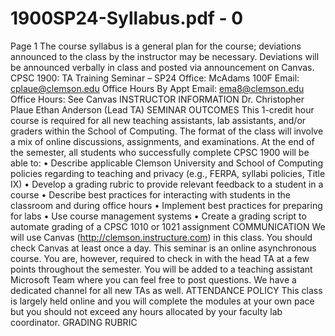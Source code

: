 # 1900SP24-Syllabus.pdf - 0

Page 1
The course syllabus is a general plan for the course; deviations announced to the class by the instructor may be necessary. Deviations 
will be announced verbally in class and posted via announcement on Canvas. 
CPSC 1900: TA Training Seminar – SP24
Office: McAdams 100F Email: cplaue@clemson.edu Office Hours By Appt 
Email: ema8@clemson.edu Office Hours: See Canvas 
INSTRUCTOR INFORMATION 
Dr. Christopher Plaue 
Ethan Anderson (Lead TA) 
SEMINAR OUTCOMES 
This 1-credit hour course is required for all new teaching assistants, lab assistants, and/or graders within the School of Computing. 
The format of the class will involve a mix of online discussions, assignments, and examinations. At the end of the semester, all students 
who successfully complete CPSC 1900 will be able to: 
• Describe applicable Clemson University and School of Computing policies regarding to teaching and privacy (e.g., FERPA,
syllabi policies, Title IX)
• Develop a grading rubric to provide relevant feedback to a student in a course
• Describe best practices for interacting with students in the classroom and during office hours
• Implement best practices for preparing for labs
• Use course management systems
• Create a grading script to automate grading of a CPSC 1010 or 1021 assignment
COMMUNICATION 
We will use Canvas (http://clemson.instructure.com) in this class. You should check Canvas at least once a day. This seminar is an 
online asynchronous course. You are, however, required to check in with the head TA at a few points throughout the semester. 
You will be added to a teaching assistant Microsoft Team where you can feel free to post questions. We have a dedicated channel for 
all new TAs as well. 
ATTENDANCE POLICY 
This class is largely held online and you will complete the modules at your own pace but you should not exceed any hours allocated 
by your faculty lab coordinator. 
GRADING RUBRIC